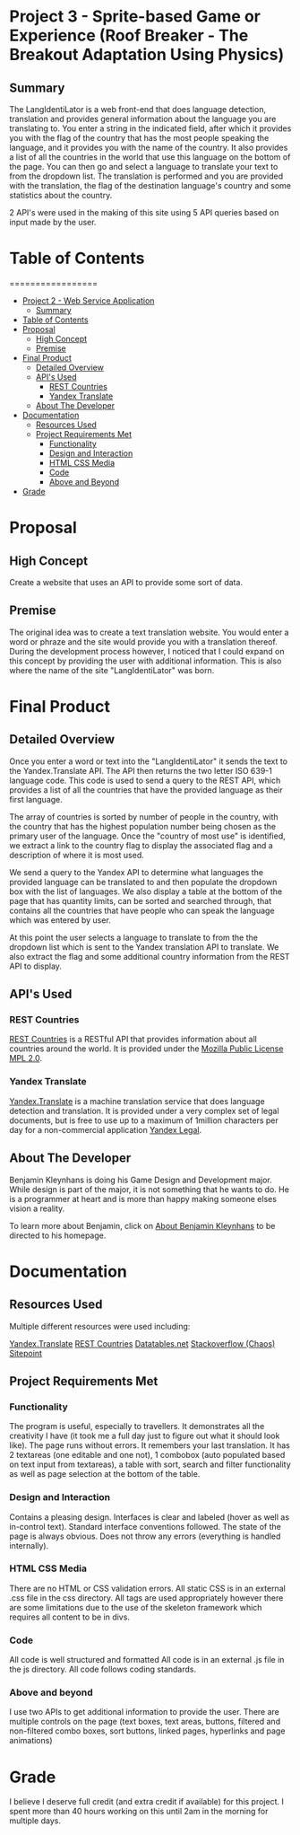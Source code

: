 # Project 3 - Sprite-based Game or Experience (Roof Breaker - The Breakout Adaptation Using Physics)
## Summary
The LangIdentiLator is a web front-end that does language detection, translation and provides general information about the language you are translating to.  You enter a string in the indicated field, after which it provides you with the flag of the country that has the most people speaking the language, and it provides you with the name of the country.  It also provides a list of all the countries in the world that use this language on the bottom of the page.  You can then go and select a language to translate your text to from the dropdown list.  The translation is performed and you are provided with the translation, the flag of the destination language's country and some statistics about the country.

2 API's were used in the making of this site using 5 API queries based on input made by the user.

# Table of Contents
=================

<!--ts-->
   * [Project 2 - Web Service Application](#project-2-web-service-application)
       * [Summary](#summary)
   * [Table of Contents](#table-of-contents)
   * [Proposal](#proposal)
       * [High Concept](#high-concept)       
       * [Premise](#premise)
   * [Final Product](#final-product)
       * [Detailed Overview](#detailed-overview)           
       * [API's Used](#apis-used)
           * [REST Countries](#rest-countries)
           * [Yandex Translate](#yandex-translate)           
       * [About The Developer](#about-the-developer)
   * [Documentation](#documentation)       
       * [Resources Used](#resources-used)
       * [Project Requirements Met](#project-requirements-met)
           * [Functionality](#functionality)
           * [Design and Interaction](#design-and-interaction)
           * [HTML CSS Media](#html-css-media)
           * [Code](#code)
           * [Above and Beyond](#above-and-beyond)
   * [Grade](#grade)
<!--te-->

# Proposal
## High Concept
Create a website that uses an API to provide some sort of data.

## Premise
The original idea was to create a text translation website.  You would enter a word or phraze and the site would provide you with a translation thereof.  During the development process however, I noticed that I could expand on this concept by providing the user with additional information.  This is also where the name of the site "LangIdentiLator" was born.

# Final Product
## Detailed Overview
Once you enter a word or text into the "LangIdentiLator" it sends the text to the Yandex.Translate API.  The API then returns the two letter ISO 639-1 language code.  This code is used to send a query to the REST API, which provides a list of all the countries that have the provided language as their first language.

The array of countries is sorted by number of people in the country, with the country that has the highest population number being chosen as the primary user of the language.  Once the "country of most use" is identified, we extract a link to the country flag to display the associated flag and a description of where it is most used.

We send a query to the Yandex API to determine what languages the provided language can be translated to and then populate the dropdown box with the list of languages.  We also display a table at the bottom of the page that has quantity limits, can be sorted and searched through, that contains all the countries that have people who can speak the language which was entered by user.

At this point the user selects a language to translate to from the the dropdown list which is sent to the Yandex translation API to translate.  We also extract the flag and some additional country information from the REST API to display.

## API's Used
### REST Countries
[REST Countries](https://restcountries.eu/ "REST Countries") is a RESTful API that provides information about all countries around the world.  It is provided under the [Mozilla Public License MPL 2.0](https://www.mozilla.org/en-US/MPL/2.0/ "MPL 2.0").

### Yandex Translate
[Yandex.Translate](https://tech.yandex.com/translate/ "Yandex Translate") is a machine translation service that does language detection and translation.  It is provided under a very complex set of legal documents, but is free to use up to a maximum of 1million characters per day for a non-commercial application [Yandex Legal](https://yandex.com/legal/translate_api/ "Yandex Legal").

## About The Developer
Benjamin Kleynhans is doing his Game Design and Development major. While design is part of the major, it is not something that he wants to do. He is a programmer at heart and is more than happy making someone elses vision a reality.

To learn more about Benjamin, click on [About Benjamin Kleynhans](https://people.rit.edu/bxk8027/230/index.html "Site Home") to be directed to his homepage.

# Documentation
## Resources Used
Multiple different resources were used including:

[Yandex.Translate](https://tech.yandex.com/translate/ "Yandex Translate")
[REST Countries](https://restcountries.eu "REST Countries")
[Datatables.net](https://datatables.net "Datatables.net")
[Stackoverflow (Chaos)](https://stackoverflow.com/questions/807878/javascript-that-executes-after-page-load "Stackoverflow (Chaos)")
[Sitepoint](https://www.sitepoint.com/sort-an-array-of-objects-in-javascript/ "Sitepoint")

## Project Requirements Met
### Functionality
The program is useful, especially to travellers.
It demonstrates all the creativity I have (it took me a full day just to figure out what it should look like).
The page runs without errors.
It remembers your last translation.
It has  2 textareas (one editable and one not), 1 combobox (auto populated based on text input from textareas), a table with sort, search and filter functionality as well as page selection at the bottom of the table.

### Design and Interaction
Contains a pleasing design.
Interfaces is clear and labeled (hover as well as in-control text).
Standard interface conventions followed.
The state of the page is always obvious.
Does not throw any errors (everything is handled internally).

### HTML CSS Media
There are no HTML or CSS validation errors.
All static CSS is in an external .css file in the css directory.
All tags are used appropriately however there are some limitations due to the use of the skeleton framework which requires all content to be in divs.

### Code
All code is well structured and formatted
All code is in an external .js file in the js directory.
All code follows coding standards.

### Above and beyond
I use two APIs to get additional information to provide the user.
There are multiple controls on the page (text boxes, text areas, buttons, filtered and non-filtered combo boxes, sort buttons, linked pages, hyperlinks and page animations)

# Grade
I believe I deserve full credit (and extra credit if available) for this project.  I spent more than 40 hours working on this until 2am in the morning for multiple days.
